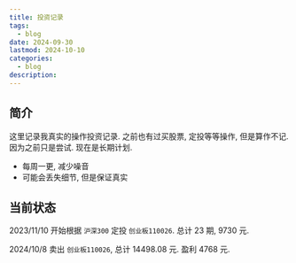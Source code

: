 ```yaml
---
title: 投资记录
tags:
  - blog
date: 2024-09-30
lastmod: 2024-10-10
categories:
  - blog
description: 
---
```


## 简介

这里记录我真实的操作投资记录. 之前也有过买股票, 定投等等操作, 但是算作不记. 因为之前只是尝试. 现在是长期计划.

- 每周一更, 减少噪音
- 可能会丢失细节, 但是保证真实

## 当前状态

2023/11/10 开始根据 `沪深300` 定投 `创业板110026`. 总计 23 期, 9730 元.

2024/10/8 卖出 `创业板110026`, 总计 14498.08 元. 盈利 4768 元.
